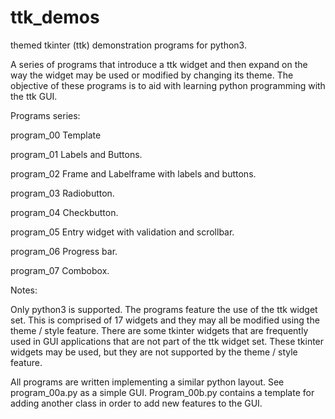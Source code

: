 # ttk_demos

themed tkinter (ttk) demonstration programs for python3.

A series of programs that introduce a ttk widget and then expand on the way the widget may be used or modified by changing its theme. The objective of these programs is to aid with learning python programming with the ttk GUI.

Programs series:

program_00 Template

program_01 Labels and Buttons.

program_02 Frame and Labelframe with labels and buttons.

program_03 Radiobutton.

program_04 Checkbutton.

program_05 Entry widget with validation and scrollbar.

program_06 Progress bar.

program_07 Combobox.

Notes:

Only python3 is supported. The programs feature the use of the ttk widget set. This is comprised of 17 widgets and they may all be modified using the theme / style feature. There are some tkinter widgets that are frequently used in GUI applications that are not part of the ttk widget set. These tkinter widgets may be used, but they are not supported by the theme / style feature.

All programs are written implementing a similar python layout. See program_00a.py as a simple GUI. Program_00b.py contains a template for adding another class in order to add new features to the GUI.

